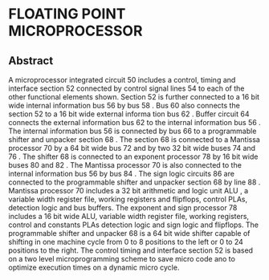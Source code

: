 # FLOATING POINT MICROPROCESSOR

## Abstract
A microprocessor integrated circuit 50 includes a control, timing and interface section 52 connected by control signal lines 54 to each of the other functional elements shown. Section 52 is further connected to a 16 bit wide internal information bus 56 by bus 58 . Bus 60 also connects the section 52 to a 16 bit wide external informa tion bus 62 . Buffer circuit 64 connects the external information bus 62 to the internal information bus 56 . The internal information bus 56 is connected by bus 66 to a programmable shifter and unpacker section 68 . The section 68 is connected to a Mantissa processor 70 by a 64 bit wide bus 72 and by two 32 bit wide buses 74 and 76 . The shifter 68 is connected to an exponent processor 78 by 16 bit wide buses 80 and 82 . The Mantissa processor 70 is also connected to the internal information bus 56 by bus 84 . The sign logic circuits 86 are connected to the programmable shifter and unpacker section 68 by line 88 . Mantissa processor 70 includes a 32 bit arithmetic and logic unit ALU , a variable width register file, working registers and flipflops, control PLAs, detection logic and bus buffers. The exponent and sign processor 78 includes a 16 bit wide ALU, variable width register file, working registers, control and constants PLAs detection logic and sign logic and flipflops. The programmable shifter and unpacker 68 is a 64 bit wide shifter capable of shifting in one machine cycle from 0 to 8 positions to the left or 0 to 24 positions to the right. The control timing and interface section 52 is based on a two level microprogramming scheme to save micro code ano to optimize execution times on a dynamic micro cycle.